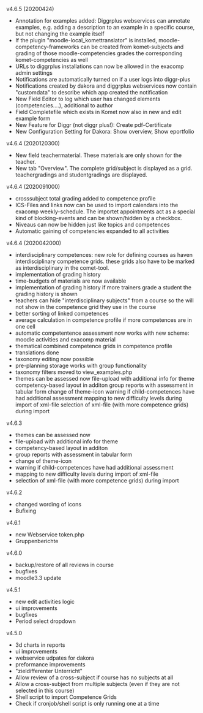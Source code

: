 v4.6.5 (20200424)
- Annotation for examples added: Diggrplus webservices can annotate examples, e.g. adding a description to an example in a specific course, but not changing the example itself
- If the plugin "moodle-local_komettranslator" is installed, moodle-competency-frameworks can be created from komet-subjects and grading of those moodle-competencies grades the corresponding komet-competencies as well
- URLs to diggrplus installations can now be allowed in the exacomp admin settings
- Notifications are automatically turned on if a user logs into diggr-plus
- Notifications created by dakora and diggrplus webservices now contain "customdata" to describe which app created the notification
- New Field Editor to log which user has changed elements (competencies....), additional to author
- Field Completefile which exists in Komet now also in new and edit example form
- New Feature for Diggr (not diggr plus!): Create pdf-Certificate
- New Configuration Setting for Dakora: Show overview, Show eportfolio

v4.6.4 (2020120300)
- New field teachermaterial. These materials are only shown for the teacher.
- New tab "Overview". The complete grid/subject is displayed as a grid. teachergradings and studentgradings are displayed.

v4.6.4 (2020091000)
- crosssubject total grading added to competence profile
- ICS-Files and links now can be used to import calendars into the exacomp weekly-schedule. The importet appointments act as a special kind of blocking-events and can be shown/hidden by a checkbox.
- Niveaus can now be hidden just like topics and competences
- Automatic gaining of competencies expanded to all activities

v4.6.4 (2020042000)
- interdisciplinary competences: new role for defining courses as haven interdisciplinary competence grids. these grids also have to be marked as interdisciplinary in the comet-tool.
- implementation of grading history
- time-budgets of materials are now available
- implementation of grading history if more trainers grade a student the grading history is shown
- teachers can hide "interdisciplinary subjects" from a course so the will not show in the competence grid they use in the course
- better sorting of linked competences
- average calculation in competence profile if more competences are in one cell
- automatic competentence assessment now works with new scheme: moodle activities and exacomp material
- thematical combined competence grids in competence profile
- translations done
- taxonomy editing now possible
- pre-planning storage works with group functionality
- taxonomy filters moved to view_examples.php
- themes can be assessed now file-upload with additional info for theme competency-based layout in additon group reports with assessment in tabular form change of theme-icon warning if child-competences have had additional assessment mapping to new difficulty levels during import of xml-file selection of xml-file (with more competence grids) during import

v4.6.3
- themes can be assessed now
- file-upload with additional info for theme
- competency-based layout in additon
- group reports with assessment in tabular form
- change of theme-icon
- warning if child-competences have had additional assessment
- mapping to new difficulty levels during import of xml-file
- selection of xml-file (with more competence grids) during import

v4.6.2
- changed wording of icons
- Bufixing

v4.6.1
- new Webservice token.php
- Gruppenberichte

v4.6.0
- backup/restore of all reviews in course
- bugfixes
- moodle3.3 update

v4.5.1
- new edit activities logic
- ui improvements
- bugfixes
- Period select dropdown

v4.5.0
- 3d charts in reports
- ui improvements
- webservice udpates for dakora
- preformance improvements
- "zieldifferenter Unterricht"
- Allow review of a cross-subject if course has no subjects at all
- Allow a cross-subject from multiple subjects (even if they are not selected in this course)
- Shell script to import Competence Grids
- Check if cronjob/shell script is only running one at a time
